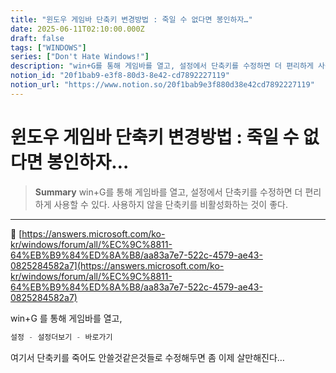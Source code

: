 ```yaml
---
title: "윈도우 게임바 단축키 변경방법 : 죽일 수 없다면 봉인하자…"
date: 2025-06-11T02:10:00.000Z
draft: false
tags: ["WINDOWS"]
series: ["Don't Hate Windows!"]
description: "win+G를 통해 게임바를 열고, 설정에서 단축키를 수정하면 더 편리하게 사용할 수 있다. 사용하지 않을 단축키를 비활성화하는 것이 좋다."
notion_id: "20f1bab9-e3f8-80d3-8e42-cd7892227119"
notion_url: "https://www.notion.so/20f1bab9e3f880d38e42cd7892227119"
---
```


# 윈도우 게임바 단축키 변경방법 : 죽일 수 없다면 봉인하자…

> **Summary**
> win+G를 통해 게임바를 열고, 설정에서 단축키를 수정하면 더 편리하게 사용할 수 있다. 사용하지 않을 단축키를 비활성화하는 것이 좋다.

---

🔗 [https://answers.microsoft.com/ko-kr/windows/forum/all/%EC%9C%8811-64%EB%B9%84%ED%8A%B8/aa83a7e7-522c-4579-ae43-0825284582a7](https://answers.microsoft.com/ko-kr/windows/forum/all/%EC%9C%8811-64%EB%B9%84%ED%8A%B8/aa83a7e7-522c-4579-ae43-0825284582a7)

win+G 를 통해 게임바를 열고,

```javascript
설정 - 설정더보기 - 바로가기
```

여기서 단축키를 죽어도 안쓸것같은것들로 수정해두면 좀 이제 살만해진다…

